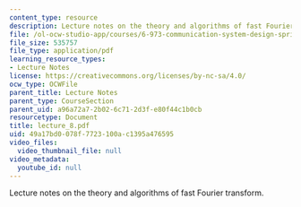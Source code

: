 ```yaml
---
content_type: resource
description: Lecture notes on the theory and algorithms of fast Fourier transform.
file: /ol-ocw-studio-app/courses/6-973-communication-system-design-spring-2006/49a17bd0078f7723100ac1395a476595_lecture_8.pdf
file_size: 535757
file_type: application/pdf
learning_resource_types:
- Lecture Notes
license: https://creativecommons.org/licenses/by-nc-sa/4.0/
ocw_type: OCWFile
parent_title: Lecture Notes
parent_type: CourseSection
parent_uid: a96a72a7-2b02-6c71-2d3f-e80f44c1b0cb
resourcetype: Document
title: lecture_8.pdf
uid: 49a17bd0-078f-7723-100a-c1395a476595
video_files:
  video_thumbnail_file: null
video_metadata:
  youtube_id: null
---
```

Lecture notes on the theory and algorithms of fast Fourier transform.